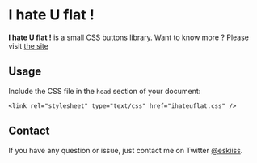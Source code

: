 # I hate U flat !

**I hate U flat !** is a small CSS buttons library. Want to know more ? Please visit [the site](http://ronanlevesque.fr/ihateuflat/)

## Usage

Include the CSS file in the `head` section of your document:

    <link rel="stylesheet" type="text/css" href="ihateuflat.css" />

## Contact

If you have any question or issue, just contact me on Twitter [@eskiiss](https://twitter.com/eskiiss).